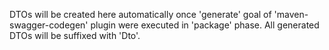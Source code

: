 DTOs will be created here automatically once 'generate' goal of 'maven-swagger-codegen' plugin were executed in 'package' phase. All generated DTOs will be suffixed with 'Dto'.